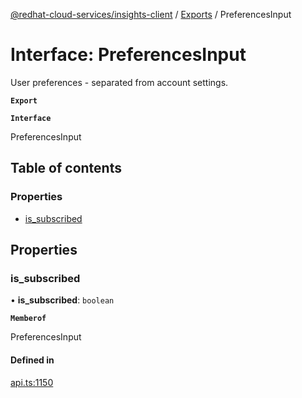 [@redhat-cloud-services/insights-client](../README.md) / [Exports](../modules.md) / PreferencesInput

# Interface: PreferencesInput

User preferences - separated from account settings.

**`Export`**

**`Interface`**

PreferencesInput

## Table of contents

### Properties

- [is\_subscribed](PreferencesInput.md#is_subscribed)

## Properties

### is\_subscribed

• **is\_subscribed**: `boolean`

**`Memberof`**

PreferencesInput

#### Defined in

[api.ts:1150](https://github.com/RedHatInsights/javascript-clients/blob/master/packages/insights/api.ts#L1150)
